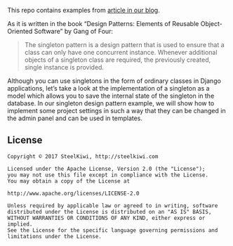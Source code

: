 This repo contains examples from [article in our blog](http://steelkiwi.com/blog/practical-application-singleton-design-pattern/).

As it is written in the book “Design Patterns:  Elements of Reusable Object-Oriented Software” by Gang of Four:

> The singleton pattern is a design pattern that is used to ensure that a class can only have one concurrent instance. Whenever additional objects of a singleton class are required, the previously created, single instance is provided.

Although you can use singletons in the form of ordinary classes in Django applications, let’s take a look at the implementation of a singleton as a model which allows you to save the internal state of the singleton in the database. In our singleton design pattern example, we will show how to implement some project settings in such a way that they can be changed in the admin panel and can be used in templates.

## License
```
Copyright © 2017 SteelKiwi, http://steelkiwi.com

Licensed under the Apache License, Version 2.0 (the "License");
you may not use this file except in compliance with the License.
You may obtain a copy of the License at

http://www.apache.org/licenses/LICENSE-2.0

Unless required by applicable law or agreed to in writing, software
distributed under the License is distributed on an "AS IS" BASIS,
WITHOUT WARRANTIES OR CONDITIONS OF ANY KIND, either express or implied.
See the License for the specific language governing permissions and
limitations under the License.
```
